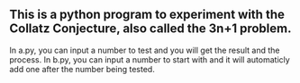 ## This is a python program to experiment with the Collatz Conjecture, also called the 3n+1 problem.

In a.py, you can input a number to test and you will get the result and the process.
In b.py, you can input a number to start with and it will automaticly add one after the number being tested.
